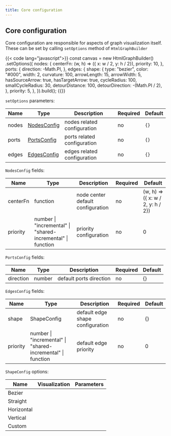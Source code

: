 ```yaml
---
title: Core configuration
---
```


## Core configuration

Core configuration are responsible for aspects of graph visualization itself. These
can be set by calling `setOptions` method of `HtmlGraphBuilder`

{{< code lang="javascript">}}
const canvas = new HtmlGraphBuilder()
  .setOptions({
    nodes: {
      centerFn: (w, h) => ({ x: w / 2, y: h / 2}),
      priority: 10,
    },
    ports: {
      direction: -Math.PI,
    },
    edges: {
      shape: {
        type: "bezier",
        color: "#000",
        width: 2,
        curvature: 100,
        arrowLength: 15,
        arrowWidth: 5,
        hasSourceArrow: true,
        hasTargetArrow: true,
        cycleRadius: 100,
        smallCycleRadius: 30,
        detourDistance: 100,
        detourDirection: -(Math.PI / 2),
      },
      priority: 5,
    },
  }).build();
{{</code>}}


`setOptions` parameters:

| Name  | Type                         |  Description                | Required | Default |
|-------|------------------------------|-----------------------------|----------|---------|
| nodes | [NodesConfig](#nodes-config) | nodes related configuration | no       | `{}`    |
| ports | [PortsConfig](#ports-config) | ports related configuration | no       | `{}`    |
| edges | [EdgesConfig](#edges-config) | edges related configuration | no       | `{}`    |

`NodesConfig` fields:

| Name     | Type                                                         | Description                       | Required | Default                           |
|----------|--------------------------------------------------------------|-----------------------------------|----------|-----------------------------------|
| centerFn | function                                                     | node center default configuration | no       | (w, h) => ({ x: w / 2, y: h / 2}) |
| priority | number \| "incremental" \| "shared-incremental" \| function  | priority configuration            | no       | 0                                 |

`PortsConfig` fields:

| Name      | Type   | Description             | Required | Default |
|-----------|--------|-------------------------|----------|---------|
| direction | number | default ports direction | no       | {}      |


`EdgesConfig` fields:

| Name      | Type                                                        | Description                      | Required | Default |
|-----------|-------------------------------------------------------------|----------------------------------|----------|---------|
| shape     | ShapeConfig                                                 | default edge shape configuration | no       | {}      |
| priority  | number \| "incremental" \| "shared-incremental" \| function | default edge priority            | no       | 0       |

`ShapeConfig` options:

| Name       | Visualization | Parameters |
|------------|---------------|------------|
| Bezier     |               |            |
| Straight   |               |            |
| Horizontal |               |            |
| Vertical   |               |            |
| Custom     |               |            |

